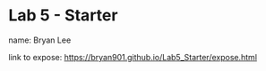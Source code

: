 # Lab 5 - Starter
name: Bryan Lee

link to expose: https://bryan901.github.io/Lab5_Starter/expose.html
